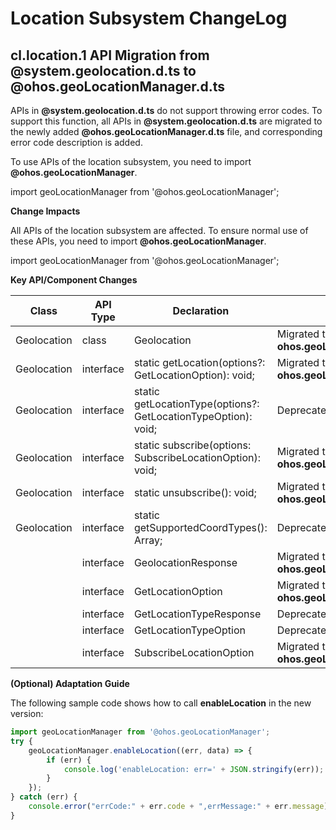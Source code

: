 # Location Subsystem ChangeLog

## cl.location.1 API Migration from @system.geolocation.d.ts to @ohos.geoLocationManager.d.ts

APIs in **@system.geolocation.d.ts** do not support throwing error codes. To support this function, all APIs in **@system.geolocation.d.ts** are migrated to the newly added **@ohos.geoLocationManager.d.ts** file, and corresponding error code description is added.

To use APIs of the location subsystem, you need to import **@ohos.geoLocationManager**.

import geoLocationManager from '@ohos.geoLocationManager';


**Change Impacts**

All APIs of the location subsystem are affected. To ensure normal use of these APIs, you need to import **@ohos.geoLocationManager**.

import geoLocationManager from '@ohos.geoLocationManager';

**Key API/Component Changes**

| Class       | API Type | Declaration                                                    | Change Type                                                    |
| ----------- | --------- | ------------------------------------------------------------ | ------------------------------------------------------------ |
| Geolocation | class     | Geolocation                                                  | Migrated to **@ohos.geoLocationManager.d.ts** and replaced by **ohos.geoLocationManager/geoLocationManager**.|
| Geolocation | interface | static getLocation(options?: GetLocationOption): void;       | Migrated to **@ohos.geoLocationManager.d.ts** and replaced by **ohos.geoLocationManager/geoLocationManager.getCurrentLocation**.|
| Geolocation | interface | static getLocationType(options?: GetLocationTypeOption): void; | Deprecated.                                                    |
| Geolocation | interface | static subscribe(options: SubscribeLocationOption): void;    | Migrated to **@ohos.geoLocationManager.d.ts** and replaced by **ohos.geoLocationManager/geoLocationManager.on#event:locationChange**.|
| Geolocation | interface | static unsubscribe(): void;                                  | Migrated to **@ohos.geoLocationManager.d.ts** and replaced by **ohos.geoLocationManager/geoLocationManager.off#event:locationChange**.|
| Geolocation | interface | static getSupportedCoordTypes(): Array<string>;              | Deprecated.                                                    |
|             | interface | GeolocationResponse                                          | Migrated to **@ohos.geoLocationManager.d.ts** and replaced by **ohos.geoLocationManager/geoLocationManager.Location**.|
|             | interface | GetLocationOption                                            | Migrated to **@ohos.geoLocationManager.d.ts** and replaced by **ohos.geoLocationManager/geoLocationManager.CurrentLocationRequest**.|
|             | interface | GetLocationTypeResponse                                      | Deprecated.                                                    |
|             | interface | GetLocationTypeOption                                        | Deprecated.                                                    |
|             | interface | SubscribeLocationOption                                      | Migrated to **@ohos.geoLocationManager.d.ts** and replaced by **ohos.geoLocationManager/geoLocationManager.LocationRequest**.|


**(Optional) Adaptation Guide**

The following sample code shows how to call **enableLocation** in the new version:

  ```ts
  import geoLocationManager from '@ohos.geoLocationManager';
  try {
      geoLocationManager.enableLocation((err, data) => {
          if (err) {
              console.log('enableLocation: err=' + JSON.stringify(err));
          }
      });
  } catch (err) {
      console.error("errCode:" + err.code + ",errMessage:" + err.message);
  }
  ```
